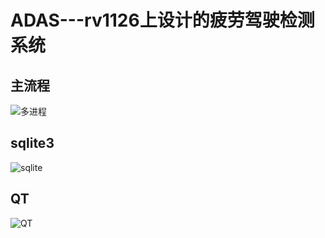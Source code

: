 # ADAS---rv1126上设计的疲劳驾驶检测系统
## 主流程

![多进程](https://cdn.jsdelivr.net/gh/rkjjx/Pictures@main/%E5%A4%9A%E8%BF%9B%E7%A8%8B.jpg)

## sqlite3

![sqlite](https://cdn.jsdelivr.net/gh/rkjjx/Pictures@main/sqlite.jpg)

## QT

![QT](https://cdn.jsdelivr.net/gh/rkjjx/Pictures@main/QT.jpg)





